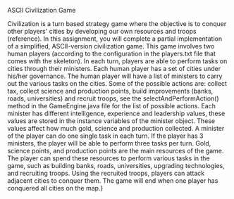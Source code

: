 ASCII Civilization Game

Civilization is a turn based strategy game where the objective is to conquer other players' cities by developing our own resources and troops (reference). In this assignment, you will complete a partial implementation of a simplified, ASCII-version civilization game. This game involves two human players (according to the configuration in the players.txt file that comes with the skeleton). In each turn, players are able to perform tasks on cities through their ministers. Each human player has a set of cities under his/her governance. The human player will have a list of ministers to carry out the various tasks on the cities. Some of the possible actions are: collect tax, collect science and production points, build improvements (banks, roads, universities) and recruit troops, see the selectAndPerformAction() method in the GameEngine.java file for the list of possible actions. Each minister has different intelligence, experience and leadership values, these values are stored in the instance variables of the minister object. These values affect how much gold, science and production collected. A minister of the player can do one single task in each turn. If the player has 3 ministers, the player will be able to perform three tasks per turn. Gold, science points, and production points are the main resources of the game. The player can spend these resources to perform various tasks in the game, such as building banks, roads, universities, upgrading technologies, and recruiting troops. Using the recruited troops, players can attack adjacent cities to conquer them. The game will end when one player has conquered all cities on the map.}
